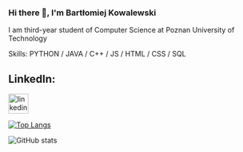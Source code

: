 ### Hi there 👋, I'm Bartłomiej Kowalewski
I am third-year student of Computer Science at Poznan University of Technology

Skills: PYTHON / JAVA / C++ / JS / HTML / CSS / SQL 

## LinkedIn:
[<img src='https://cdn.jsdelivr.net/npm/simple-icons@3.0.1/icons/linkedin.svg' alt='linkedin' height='40'>](https://www.linkedin.com/in/bart%C5%82omiej-kowalewski-575330240)  

[![Top Langs](https://github-readme-stats.vercel.app/api/top-langs/?username=KowalewskiBartlomiej)](https://github.com/anuraghazra/github-readme-stats)

![GitHub stats](https://github-readme-stats.vercel.app/api?username=KowalewskiBartlomiej&show_icons=true)   
